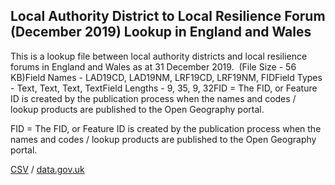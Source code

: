 ## Local Authority District to Local Resilience Forum (December 2019) Lookup in England and Wales

This is a lookup file between local authority districts and local resilience forums in England and Wales as at 31 December 2019.  (File Size - 56 KB)Field Names - LAD19CD, LAD19NM, LRF19CD, LRF19NM, FIDField Types - Text, Text, Text, TextField Lengths - 9, 35, 9, 32FID = The FID, or Feature ID is created by
the publication process when the names and codes / lookup products are
published to the Open Geography portal. 

FID = The FID, or Feature ID is created by
the publication process when the names and codes / lookup products are
published to the Open Geography portal. 

[CSV](csv/132.csv) / [data.gov.uk](https://data.gov.uk/dataset/506c90aa-a92a-46c6-968d-15824de7b134/local-authority-district-to-local-resilience-forum-december-2019-lookup-in-england-and-wales)

